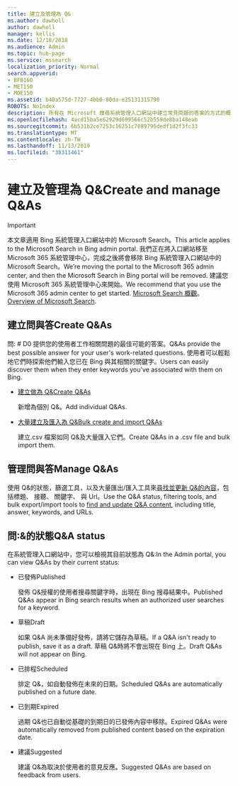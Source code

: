 ```yaml
---
title: 建立及管理為 Q&
ms.author: dawholl
author: dawholl
manager: kellis
ms.date: 12/18/2018
ms.audience: Admin
ms.topic: hub-page
ms.service: mssearch
localization_priority: Normal
search.appverid:
- BFB160
- MET150
- MOE150
ms.assetid: b40a575d-7727-4bb0-80da-e25131315790
ROBOTS: NoIndex
description: 所有在 Microsoft 搜尋系統管理入口網站中建立常見問題的答案的方式的概觀
ms.openlocfilehash: 4acd15ba5e62929d699566c52b559de8ba148eab
ms.sourcegitcommit: 6b531b2ce7253c16251c7089795dedf1d2f3fc33
ms.translationtype: MT
ms.contentlocale: zh-TW
ms.lasthandoff: 11/13/2019
ms.locfileid: "38311461"
---
```

# <a name="create-and-manage-qas"></a><span data-ttu-id="93e66-103">建立及管理為 Q&</span><span class="sxs-lookup"><span data-stu-id="93e66-103">Create and manage Q&As</span></span>

> [!IMPORTANT]
> <span data-ttu-id="93e66-104">本文章適用 Bing 系統管理入口網站中的 Microsoft Search。</span><span class="sxs-lookup"><span data-stu-id="93e66-104">This article applies to the Microsoft Search in Bing admin portal.</span></span> <span data-ttu-id="93e66-105">我們正在將入口網站移至 Microsoft 365 系統管理中心，完成之後將會移除 Bing 系統管理入口網站中的 Microsoft Search。</span><span class="sxs-lookup"><span data-stu-id="93e66-105">We’re moving the portal to the Microsoft 365 admin center, and then the Microsoft Search in Bing portal will be removed.</span></span> <span data-ttu-id="93e66-106">建議您使用 Microsoft 365 系統管理中心來開始。</span><span class="sxs-lookup"><span data-stu-id="93e66-106">We recommend that you use the Microsoft 365 admin center to get started.</span></span> <span data-ttu-id="93e66-107">[Microsoft Search 概觀](overview-microsoft-search.md)。</span><span class="sxs-lookup"><span data-stu-id="93e66-107">[Overview of Microsoft Search](overview-microsoft-search.md).</span></span>
    
## <a name="create-qas"></a><span data-ttu-id="93e66-108">建立問與答</span><span class="sxs-lookup"><span data-stu-id="93e66-108">Create Q&As</span></span>

<span data-ttu-id="93e66-109">問: # D0 提供您的使用者工作相關問題的最佳可能的答案。</span><span class="sxs-lookup"><span data-stu-id="93e66-109">Q&As provide the best possible answer for your user's work-related questions.</span></span> <span data-ttu-id="93e66-110">使用者可以輕鬆地它們時探索他們輸入您已在 Bing 與其相關的關鍵字。</span><span class="sxs-lookup"><span data-stu-id="93e66-110">Users can easily discover them when they enter keywords you've associated with them on Bing.</span></span>
  
- [<span data-ttu-id="93e66-111">建立做為 Q&</span><span class="sxs-lookup"><span data-stu-id="93e66-111">Create Q&As</span></span>](create-qas.md)
    
    <span data-ttu-id="93e66-112">新增為個別 Q&。</span><span class="sxs-lookup"><span data-stu-id="93e66-112">Add individual Q&As.</span></span>
    
- [<span data-ttu-id="93e66-113">大量建立及匯入為 Q&</span><span class="sxs-lookup"><span data-stu-id="93e66-113">Bulk create and import Q&As</span></span>](bulk-create-qas.md)
    
    <span data-ttu-id="93e66-114">建立.csv 檔案如同 Q&及大量匯入它們。</span><span class="sxs-lookup"><span data-stu-id="93e66-114">Create Q&As in a .csv file and bulk import them.</span></span>
    
## <a name="manage-qas"></a><span data-ttu-id="93e66-115">管理問與答</span><span class="sxs-lookup"><span data-stu-id="93e66-115">Manage Q&As</span></span>

<span data-ttu-id="93e66-116">使用 Q&的狀態，篩選工具，以及大量匯出/匯入工具來[尋找並更新 Q&的內容](manage-qas.md)，包括標題、 接聽、 關鍵字、 與 Url。</span><span class="sxs-lookup"><span data-stu-id="93e66-116">Use the Q&A status, filtering tools, and bulk export/import tools to [find and update Q&A content](manage-qas.md), including title, answer, keywords, and URLs.</span></span>
  
## <a name="qa-status"></a><span data-ttu-id="93e66-117">問:&的狀態</span><span class="sxs-lookup"><span data-stu-id="93e66-117">Q&A status</span></span>

<span data-ttu-id="93e66-118">在系統管理入口網站中，您可以檢視其目前狀態為 Q&:</span><span class="sxs-lookup"><span data-stu-id="93e66-118">In the Admin portal, you can view Q&As by their current status:</span></span>
  
- <span data-ttu-id="93e66-119">已發佈</span><span class="sxs-lookup"><span data-stu-id="93e66-119">Published</span></span>
    
    <span data-ttu-id="93e66-120">發佈 Q&授權的使用者搜尋關鍵字時，出現在 Bing 搜尋結果中。</span><span class="sxs-lookup"><span data-stu-id="93e66-120">Published Q&As appear in Bing search results when an authorized user searches for a keyword.</span></span>
    
- <span data-ttu-id="93e66-121">草稿</span><span class="sxs-lookup"><span data-stu-id="93e66-121">Draft</span></span>
    
    <span data-ttu-id="93e66-122">如果 Q&A 尚未準備好發佈，請將它儲存為草稿。</span><span class="sxs-lookup"><span data-stu-id="93e66-122">If a Q&A isn't ready to publish, save it as a draft.</span></span> <span data-ttu-id="93e66-123">草稿 Q&時將不會出現在 Bing 上。</span><span class="sxs-lookup"><span data-stu-id="93e66-123">Draft Q&As will not appear on Bing.</span></span>
    
- <span data-ttu-id="93e66-124">已排程</span><span class="sxs-lookup"><span data-stu-id="93e66-124">Scheduled</span></span>
    
    <span data-ttu-id="93e66-125">排定 Q&，如自動發佈在未來的日期。</span><span class="sxs-lookup"><span data-stu-id="93e66-125">Scheduled Q&As are automatically published on a future date.</span></span>
    
- <span data-ttu-id="93e66-126">已到期</span><span class="sxs-lookup"><span data-stu-id="93e66-126">Expired</span></span>
    
    <span data-ttu-id="93e66-127">過期 Q&也已自動從基礎的到期日的已發佈內容中移除。</span><span class="sxs-lookup"><span data-stu-id="93e66-127">Expired Q&As were automatically removed from published content based on the expiration date.</span></span>
    
- <span data-ttu-id="93e66-128">建議</span><span class="sxs-lookup"><span data-stu-id="93e66-128">Suggested</span></span>
    
    <span data-ttu-id="93e66-129">建議 Q&為取決於使用者的意見反應。</span><span class="sxs-lookup"><span data-stu-id="93e66-129">Suggested Q&As are based on feedback from users.</span></span>

  

